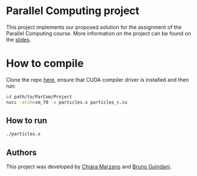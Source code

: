 # Parallel Computing project

This project implements our proposed solution for the assignment of the Parallel Computing course. 
More information on the project can be found on the [slides].

# How to compile
Clone the repo [here], ensure that CUDA compiler driver is installed and then run:
```sh
cd path/to/ParCom/Project
nvcc -arch=sm_70 -o particles.x particles_c.cu
```

## How to run
```sh
./particles.x
```

## Authors
This project was developed by [Chiara Marzano](https://github.com/ChiaraMarzano) and [Bruno Guindani](https://github.com/brunoguindani).

[here]: https://github.com/ChiaraMarzano/ParComProject
[slides]: https://github.com/ChiaraMarzano/ParComProject/blob/main/Project/ParCom%20Presentation.pdf
